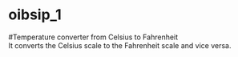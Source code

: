 # oibsip_1
#Temperature converter from Celsius to Fahrenheit                                       
It converts the Celsius scale to the Fahrenheit scale and vice versa.
